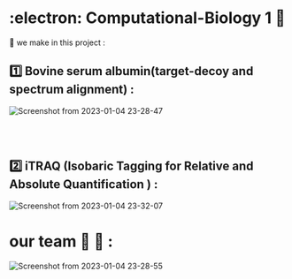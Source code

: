 # :electron: Computational-Biology 1 :pill: 

:wave: we make in this project : 
## **:one: Bovine serum albumin(target-decoy and spectrum alignment) :**
![Screenshot from 2023-01-04 23-28-47](https://user-images.githubusercontent.com/64088888/210653390-984a0ed6-18c4-4111-bd37-8524bef2c9c9.png)

<br> <br>

  ## **:two: iTRAQ (Isobaric Tagging for Relative and Absolute Quantification ) :** 
  
  ![Screenshot from 2023-01-04 23-32-07](https://user-images.githubusercontent.com/64088888/210653874-1293268b-5574-45f6-9b19-d63961f7986e.png)

  # our team :smoking: :ghost: : 
  
  ![Screenshot from 2023-01-04 23-28-55](https://user-images.githubusercontent.com/64088888/210653404-cf495468-dbb8-454b-a404-0b69c40bec05.png)
